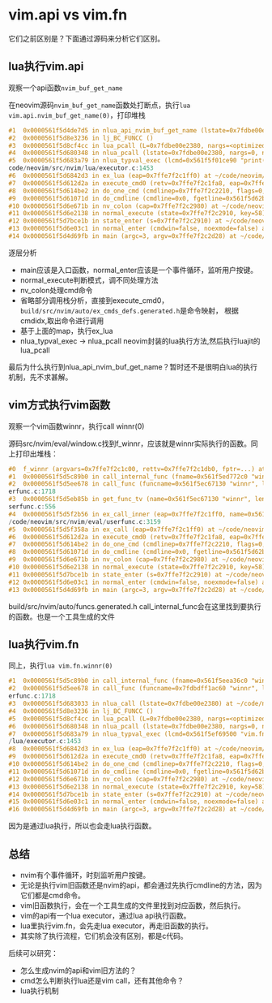 # vim.api vs vim.fn

它们之前区别是？下面通过源码来分析它们区别。

## lua执行vim.api
观察一个api函数`nvim_buf_get_name`

在neovim源码`nvim_buf_get_name`函数处打断点，执行`lua vim.api.nvim_buf_get_name(0)`，打印堆栈

```c
#1  0x0000561f5d4de7d5 in nlua_api_nvim_buf_get_name (lstate=0x7fdbe00e2380) at ~/code/neovim/build/src/nvim/auto/lua_api_c_bindings.generated.c:1049
#2  0x0000561f5d8e3236 in lj_BC_FUNCC ()
#3  0x0000561f5d8cf4cc in lua_pcall (L=0x7fdbe00e2380, nargs=<optimized out>, nresults=0, errfunc=<optimized out>) at lj_api.c:1116
#4  0x0000561f5d680348 in nlua_pcall (lstate=0x7fdbe00e2380, nargs=0, nresults=0) at ~/code/neovim/src/nvim/lua/executor.c:164
#5  0x0000561f5d683a79 in nlua_typval_exec (lcmd=0x561f5f01ce90 "print(vim.api.nvim_buf_get_name(0))", lcmd_len=35, name=0x561f5d9a7849 ":lua", args=0x0, argcount=0, special=false, ret_tv=0x0) at ~/
code/neovim/src/nvim/lua/executor.c:1453
#6  0x0000561f5d6842d3 in ex_lua (eap=0x7ffe7f2c1ff0) at ~/code/neovim/src/nvim/lua/executor.c:1649
#7  0x0000561f5d612d2a in execute_cmd0 (retv=0x7ffe7f2c1fa8, eap=0x7ffe7f2c1ff0, errormsg=0x7ffe7f2c1fc0, preview=false) at ~/code/neovim/src/nvim/ex_docmd.c:1634
#8  0x0000561f5d614be2 in do_one_cmd (cmdlinep=0x7ffe7f2c2210, flags=0, cstack=0x7ffe7f2c2320, fgetline=0x561f5d62bffc <getexline>, cookie=0x0) at ~/code/neovim/src/nvim/ex_docmd.c:2293
#9  0x0000561f5d61071d in do_cmdline (cmdline=0x0, fgetline=0x561f5d62bffc <getexline>, cookie=0x0, flags=0) at ~/code/neovim/src/nvim/ex_docmd.c:592
#10 0x0000561f5d6e671b in nv_colon (cap=0x7ffe7f2c2980) at ~/code/neovim/src/nvim/normal.c:3244
#11 0x0000561f5d6e2138 in normal_execute (state=0x7ffe7f2c2910, key=58) at ~/code/neovim/src/nvim/normal.c:1202
#12 0x0000561f5d7bce1b in state_enter (s=0x7ffe7f2c2910) at ~/code/neovim/src/nvim/state.c:99
#13 0x0000561f5d6e03c1 in normal_enter (cmdwin=false, noexmode=false) at ~/code/neovim/src/nvim/normal.c:501
#14 0x0000561f5d4d69fb in main (argc=3, argv=0x7ffe7f2c2d28) at ~/code/neovim/src/nvim/main.c:647

```

逐层分析
- main应该是入口函数，normal_enter应该是一个事件循环，监听用户按键。
- normal_execute判断模式，调不同处理方法
- nv_colon处理cmd命令
- 省略部分调用栈分析，直接到execute_cmd0，`build/src/nvim/auto/ex_cmds_defs.generated.h`是命令映射，
根据cmdidx,取出命令进行调用
- 基于上面的map，执行ex_lua
- nlua_typval_exec -> nlua_pcall neovim封装的lua执行方法,然后执行luajit的lua_pcall

最后为什么执行到nlua_api_nvim_buf_get_name？暂时还不是很明白lua的执行机制，先不求甚解。

## vim方式执行vim函数
观察一个vim函数winnr，执行call winnr(0)

源码src/nvim/eval/window.c找到f_winnr，应该就是winnr实际执行的函数。同上打印出堆栈：
```c
#0  f_winnr (argvars=0x7ffe7f2c1c00, rettv=0x7ffe7f2c1db0, fptr=...) at ~/code/neovim/src/nvim/eval/window.c:766
#1  0x0000561f5d5c89b0 in call_internal_func (fname=0x561f5ed772c0 "winnr", argcount=1, argvars=0x7ffe7f2c1c00, rettv=0x7ffe7f2c1db0) at ~/code/neovim/src/nvim/eval/funcs.c:270
#2  0x0000561f5d5ee678 in call_func (funcname=0x561f5ec67130 "winnr", len=5, rettv=0x7ffe7f2c1db0, argcount_in=1, argvars_in=0x7ffe7f2c1c00, funcexe=0x7ffe7f2c1dc0) at ~/code/neovim/src/nvim/eval/us
erfunc.c:1718
#3  0x0000561f5d5eb85b in get_func_tv (name=0x561f5ec67130 "winnr", len=-1, rettv=0x7ffe7f2c1db0, arg=0x7ffe7f2c1e48, evalarg=0x7ffe7f2c1e90, funcexe=0x7ffe7f2c1dc0) at ~/code/neovim/src/nvim/eval/u
serfunc.c:556
#4  0x0000561f5d5f2b56 in ex_call_inner (eap=0x7ffe7f2c1ff0, name=0x561f5ec67130 "winnr", arg=0x7ffe7f2c1e48, startarg=0x561f5ec270da "(0)", funcexe_init=0x7ffe7f2c1eb0, evalarg=0x7ffe7f2c1e90) at ~
/code/neovim/src/nvim/eval/userfunc.c:3159
#5  0x0000561f5d5f358a in ex_call (eap=0x7ffe7f2c1ff0) at ~/code/neovim/src/nvim/eval/userfunc.c:3395
#6  0x0000561f5d612d2a in execute_cmd0 (retv=0x7ffe7f2c1fa8, eap=0x7ffe7f2c1ff0, errormsg=0x7ffe7f2c1fc0, preview=false) at ~/code/neovim/src/nvim/ex_docmd.c:1634
#7  0x0000561f5d614be2 in do_one_cmd (cmdlinep=0x7ffe7f2c2210, flags=0, cstack=0x7ffe7f2c2320, fgetline=0x561f5d62bffc <getexline>, cookie=0x0) at ~/code/neovim/src/nvim/ex_docmd.c:2293
#8  0x0000561f5d61071d in do_cmdline (cmdline=0x0, fgetline=0x561f5d62bffc <getexline>, cookie=0x0, flags=0) at ~/code/neovim/src/nvim/ex_docmd.c:592
#9  0x0000561f5d6e671b in nv_colon (cap=0x7ffe7f2c2980) at ~/code/neovim/src/nvim/normal.c:3244
#10 0x0000561f5d6e2138 in normal_execute (state=0x7ffe7f2c2910, key=58) at ~/code/neovim/src/nvim/normal.c:1202
#11 0x0000561f5d7bce1b in state_enter (s=0x7ffe7f2c2910) at ~/code/neovim/src/nvim/state.c:99
#12 0x0000561f5d6e03c1 in normal_enter (cmdwin=false, noexmode=false) at ~/code/neovim/src/nvim/normal.c:501
#13 0x0000561f5d4d69fb in main (argc=3, argv=0x7ffe7f2c2d28) at ~/code/neovim/src/nvim/main.c:647
```
build/src/nvim/auto/funcs.generated.h call_internal_func会在这里找到要执行的函数。也是一个工具生成的文件

## lua执行vim.fn

同上，执行`lua vim.fn.winnr(0)`
```c
#1  0x0000561f5d5c89b0 in call_internal_func (fname=0x561f5eea36c0 "winnr", argcount=1, argvars=0x7ffe7f2c1c20, rettv=0x7ffe7f2c1bd0) at ~/code/neovim/src/nvim/eval/funcs.c:270
#2  0x0000561f5d5ee678 in call_func (funcname=0x7fdbdff1ac60 "winnr", len=5, rettv=0x7ffe7f2c1bd0, argcount_in=1, argvars_in=0x7ffe7f2c1c20, funcexe=0x7ffe7f2c1be0) at ~/code/neovim/src/nvim/eval/us
erfunc.c:1718
#3  0x0000561f5d683033 in nlua_call (lstate=0x7fdbe00e2380) at ~/code/neovim/src/nvim/lua/executor.c:1183
#4  0x0000561f5d8e3236 in lj_BC_FUNCC ()
#5  0x0000561f5d8cf4cc in lua_pcall (L=0x7fdbe00e2380, nargs=<optimized out>, nresults=0, errfunc=<optimized out>) at lj_api.c:1116
#6  0x0000561f5d680348 in nlua_pcall (lstate=0x7fdbe00e2380, nargs=0, nresults=0) at ~/code/neovim/src/nvim/lua/executor.c:164
#7  0x0000561f5d683a79 in nlua_typval_exec (lcmd=0x561f5ef69500 "vim.fn.winnr(0)", lcmd_len=15, name=0x561f5d9a7849 ":lua", args=0x0, argcount=0, special=false, ret_tv=0x0) at ~/code/neovim/src/nvim
/lua/executor.c:1453
#8  0x0000561f5d6842d3 in ex_lua (eap=0x7ffe7f2c1ff0) at ~/code/neovim/src/nvim/lua/executor.c:1649
#9  0x0000561f5d612d2a in execute_cmd0 (retv=0x7ffe7f2c1fa8, eap=0x7ffe7f2c1ff0, errormsg=0x7ffe7f2c1fc0, preview=false) at ~/code/neovim/src/nvim/ex_docmd.c:1634
#10 0x0000561f5d614be2 in do_one_cmd (cmdlinep=0x7ffe7f2c2210, flags=0, cstack=0x7ffe7f2c2320, fgetline=0x561f5d62bffc <getexline>, cookie=0x0) at ~/code/neovim/src/nvim/ex_docmd.c:2293
#11 0x0000561f5d61071d in do_cmdline (cmdline=0x0, fgetline=0x561f5d62bffc <getexline>, cookie=0x0, flags=0) at ~/code/neovim/src/nvim/ex_docmd.c:592
#12 0x0000561f5d6e671b in nv_colon (cap=0x7ffe7f2c2980) at ~/code/neovim/src/nvim/normal.c:3244
#13 0x0000561f5d6e2138 in normal_execute (state=0x7ffe7f2c2910, key=58) at ~/code/neovim/src/nvim/normal.c:1202
#14 0x0000561f5d7bce1b in state_enter (s=0x7ffe7f2c2910) at ~/code/neovim/src/nvim/state.c:99
#15 0x0000561f5d6e03c1 in normal_enter (cmdwin=false, noexmode=false) at ~/code/neovim/src/nvim/normal.c:501
#16 0x0000561f5d4d69fb in main (argc=3, argv=0x7ffe7f2c2d28) at ~/code/neovim/src/nvim/main.c:647
```
因为是通过lua执行，所以也会走lua执行函数。

## 总结
- nvim有个事件循环，时刻监听用户按键。
- 无论是执行vim旧函数还是nvim的api，都会通过先执行cmdline的方法，因为它们都是cmd命令。
- vim旧函数执行，会在一个工具生成的文件里找到对应函数，然后执行。
- vim的api有一个lua executor，通过lua api执行函数。
- lua里执行vim.fn，会先走lua executor，再走旧函数的执行。
- 其实除了执行流程，它们机会没有区别，都是c代码。

后续可以研究：
- 怎么生成nvim的api和vim旧方法的？
- cmd怎么判断执行lua还是vim call，还有其他命令？
- lua执行机制
